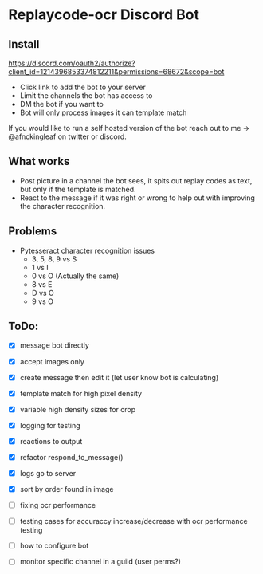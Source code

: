 # Replaycode-ocr Discord Bot

## Install
https://discord.com/oauth2/authorize?client_id=1214396853374812211&permissions=68672&scope=bot

- Click link to add the bot to your server
- Limit the channels the bot has access to
- DM the bot if you want to
- Bot will only process images it can template match

If you would like to run a self hosted version of the bot reach out to me -> @afnckingleaf on twitter or discord.

## What works
- Post picture in a channel the bot sees, it spits out replay codes as text, but only if the template is matched.
- React to the message if it was right or wrong to help out with improving the character recognition.

## Problems
- Pytesseract character recognition issues
    - 3, 5, 8, 9 vs S
    - 1 vs I
    - 0 vs O (Actually the same)
    - 8 vs E
    - D vs O
    - 9 vs O

## ToDo:
- [x] message bot directly
- [x] accept images only
- [x] create message then edit it (let user know bot is calculating)
- [x] template match for high pixel density
- [x] variable high density sizes for crop
- [x] logging for testing
- [x] reactions to output
- [x] refactor respond_to_message()
- [x] logs go to server
- [x] sort by order found in image
- [ ] fixing ocr performance
- [ ] testing cases for accuraccy increase/decrease with ocr performance testing

- [ ] how to configure bot
- [ ] monitor specific channel in a guild (user perms?)
